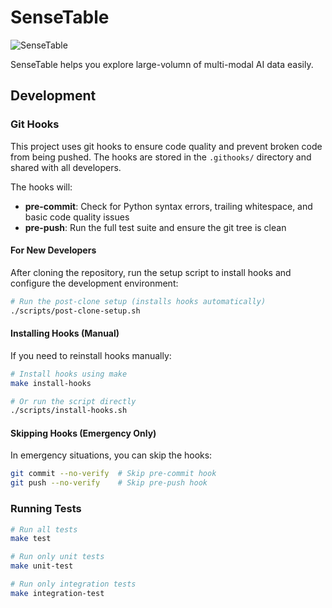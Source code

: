 # SenseTable

![SenseTable](./sense_table/statics/SenseTable-light.svg)


SenseTable helps you explore large-volumn of multi-modal AI data easily.

## Development

### Git Hooks

This project uses git hooks to ensure code quality and prevent broken code from being pushed. The hooks are stored in the `.githooks/` directory and shared with all developers.

The hooks will:

- **pre-commit**: Check for Python syntax errors, trailing whitespace, and basic code quality issues
- **pre-push**: Run the full test suite and ensure the git tree is clean

#### For New Developers

After cloning the repository, run the setup script to install hooks and configure the development environment:

```bash
# Run the post-clone setup (installs hooks automatically)
./scripts/post-clone-setup.sh
```

#### Installing Hooks (Manual)

If you need to reinstall hooks manually:

```bash
# Install hooks using make
make install-hooks

# Or run the script directly
./scripts/install-hooks.sh
```

#### Skipping Hooks (Emergency Only)

In emergency situations, you can skip the hooks:

```bash
git commit --no-verify  # Skip pre-commit hook
git push --no-verify    # Skip pre-push hook
```

### Running Tests

```bash
# Run all tests
make test

# Run only unit tests
make unit-test

# Run only integration tests
make integration-test
```


